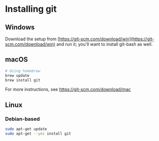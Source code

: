 # Installing git

## Windows

Download the setup from [https://git-scm.com/download/win](https://git-scm.com/download/win) and run it; you'll want to install git-bash as well.

## macOS

```bash
# Using homebrew
brew update
brew install git
```

For more instructions, see https://git-scm.com/download/mac

## Linux

### Debian-based
```bash
sudo apt-get update
sudo apt-get --yes install git
```